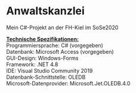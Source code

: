 # Anwaltskanzlei
Mein C#-Projekt an der FH-Kiel im SoSe2020

**<ins>Technische Spezifikationen:</ins>**  
Programmiersprache: C# (vorgegeben)  
Datenbank: Microsoft Access (vorgegeben)  
GUI-Design: Windows-Forms  
Framework: .NET 4.8  
IDE: Visual Studio Community 2019  
Datenbank-Schnittstelle: OLEDB  
Microsoft-Datenprovider: Microsoft.Jet.OLEDB.4.0
